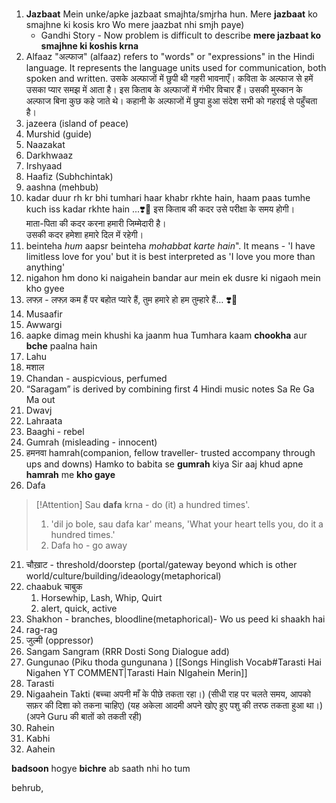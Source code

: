# 
1. **Jazbaat** 
	Mein unke/apke jazbaat smajhta/smjrha hun.
	Mere **jazbaat** ko smajhne ki kosis kro
	Wo mere jaazbat nhi smjh paye)
	- Gandhi Story - Now problem is difficult to describe **mere jazbaat ko smajhne ki koshis krna**
2. Alfaaz "अल्फाज" (alfaaz) refers to "words" or "expressions" in the Hindi language. It represents the language units used for communication, both spoken and written.
	उसके अल्फाजों में छुपी थी गहरी भावनाएँ।
	कविता के अल्फाज से हमें उसका प्यार समझ में आता है।
	इस किताब के अल्फाजों में गंभीर विचार हैं।
	उसकी मुस्कान के अल्फाज बिना कुछ कहे जाते थे।
	कहानी के अल्फाजों में छुपा हुआ संदेश सभी को गहराई से पहुँचता है।
4. jazeera (island of peace) 
5. Murshid (guide)  
6. Naazakat
7. Darkhwaaz
8. Irshyaad
9. Haafiz (Subhchintak)  
10. aashna (mehbub)
11. kadar
	duur rh kr bhi tumhari haar khabr rkhte hain, haam paas tumhe kuch iss kadar rkhte hain ...❣️🌹
	इस किताब की कदर उसे परीक्षा के समय होगी।   
	माता-पिता की कदर करना हमारी जिम्मेदारी है।    
	उसकी कदर हमेशा हमारे दिल में रहेगी।
5. beinteha
	_hum_ aapsr beinteha _mohabbat karte hain_". It means - 'I have limitless love for you' but it is best interpreted as 'I love you more than anything'
6. nigahon
	hm dono ki naigahein bandar aur mein ek dusre ki nigaoh mein kho gyee
7. लफ्ज़ - लफ्ज़ कम हैं पर बहोत प्यारे हैं, तुम हमारे हो हम तुम्हारे हैं…  ❣️🌹
8. Musaafir
9. Awwargi
10. aapke dimag mein khushi ka jaanm hua
Tumhara kaam **chookha** aur **bche** paalna hain
11. Lahu
12. मशाल
13. Chandan - auspicvious, perfumed
14. “Saragam” is derived by combining first 4 Hindi music notes Sa Re Ga Ma out
15. Dwavj 
16. Lahraata
17. Baaghi - rebel
18. Gumrah (misleading - innocent)
19. हमनवा hamrah(companion, fellow traveller- trusted accompany through ups and downs)
Hamko to babita se **gumrah** kiya
Sir aaj khud apne **hamrah** me **kho gaye**
20. Dafa 
> [!Attention] Sau **dafa** krna - do (it) a hundred times'.
> 1. 'dil jo bole, sau dafa kar' means, 'What your heart tells you, do it a hundred times.'
> 2. Dafa ho - go away
> 
21. चौख़ाट - threshold/doorstep (portal/gateway beyond which is other world/culture/building/ideaology(metaphorical)
22. chaabuk चाबुक
	1. Horsewhip, Lash, Whip, Quirt
	2.  alert, quick, active
23. Shakhon - branches, bloodline(metaphorical)- Wo us peed ki shaakh hai
24. rag-rag
25. जुल्मी (oppressor)
26. Sangam Sangram (RRR Dosti Song Dialogue add)
27. Gungunao (Piku thoda gungunana )
[[Songs Hinglish Vocab#Tarasti Hai Nigahen YT COMMENT|Tarasti Hain NIgahein Merin]]
1. Tarasti
2. Nigaahein
Takti  (बच्चा अपनी माँ के पीछे तकता रहा।) (सीधी राह पर चलते समय, आपको सफ़र की दिशा को तकना चाहिए) (यह अकेला आदमी अपने खोए हुए पशु की तरफ तकता हुआ था।) (अपने Guru की बातों को तकती रही)
4. Rahein
5. Kabhi 
6. Aahein 

**badsoon** hogye **bichre** ab saath nhi ho tum


behrub,